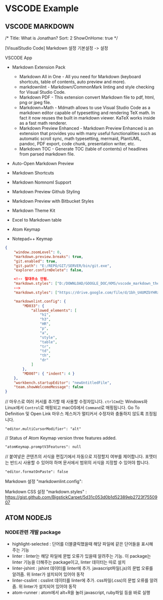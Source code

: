 # VSCODE Example

## VSCODE MARKDOWN

/*
Title: What is Jonathan?
Sort: 2
ShowOnHome: true
*/

[VisualStudio Code]
Markdown 설정
기본설정 -> 설정

VSCODE App

- Markdown Extension Pack
  - Markdown All in One - All you need for Markdown (keyboard shortcuts, table of contents, auto preview and more).
  - markdownlint - Markdown/CommonMark linting and style checking for Visual Studio Code.
  - Markdown PDF - This extension convert Markdown file to pdf, html, png or jpeg file.
  - Markdown+Math - Mdmath allows to use Visual Studio Code as a markdown editor capable of typesetting and rendering TeX math. In fact it now reuses the built in markdown viewer. KaTeX works inside as a fast math renderer.
  - Markdown Preview Enhanced - Markdown Preview Enhanced is an extension that provides you with many useful functionalities such as automatic scroll sync, math typesetting, mermaid, PlantUML, pandoc, PDF export, code chunk, presentation writer, etc.
  - Markdown TOC - Generate TOC (table of contents) of headlines from parsed markdown file.

- Auto-Open Markdown Preview
- Markdown Shortcuts

- Markdown Nomnoml Support
- Markdown Preview Github Styling
- Markdown Preview with Bitbucket Styles
- Markdown Theme Kit
- Excel to Markdown table

- Atom Keymap
- Notepad++ Keymap

```json
{
    "window.zoomLevel": 0,
    "markdown.preview.breaks": true,
    "git.enabled": true,
    "git.path": "E:/REPO/GIT/SERVER/bin/git.exe",
    "explorer.confirmDelete": false,

    <!-- 절대주소 안됨.
    "markdown.styles": ["D:/DOWNLOAD/GOOGLE_DOC/KMS/vscode_markdown_theme/github-markdown.css"],
    -->
    "markdown.styles": ["https://drive.google.com/file/d/1bh_U4UMZbYHRxW3YbVQ0TtYb2paFEss2/view?usp=sharing"],

    "markdownlint.config": {
        "MD033": {
            "allowed_elements": [
                "h1",
                "h3",
                "HR",
                "p",
                "a",
                "style",
                "table",
                "tr",
                "td",
                "th",
                "dr"
            ]
        },
        "MD007": { "indent": 4 }
    },
    "workbench.startupEditor": "newUntitledFile",
    "team.showWelcomeMessage": false
}
```

// 마우스로 여러 커서를 추가할 때 사용할 수정자입니다. `ctrlCmd`는 Windows와 Linux에서 `Control`로 매핑되고 macOS에서 `Command`로 매핑됩니다. Go To Definition 및 Open Link 마우스 제스처가 멀티커서 수정자와 충돌하지 않도록 조정됩니다.

```"editor.multiCursorModifier": "alt"```

// Status of Atom Keymap version three features added.

```"atomKeymap.promptV3Features": null```

// 붙여넣은 콘텐츠의 서식을 편집기에서 자동으로 지정할지 여부를 제어합니다. 포맷터는 반드시 사용할 수 있어야 하며 문서에서 범위의 서식을 지정할 수 있어야 합니다.

```"editor.formatOnPaste": false```

Markdown 설정
"markdownlint.config":

Markdown CSS 설정
"markdown.styles" : <https://gist.github.com/BigstickCarpet/5d31c053d0b1d52389eb2723f7550907>


## ATOM NODEJS

### NODE관련 개발 package

- highlight-selected : 단어를 더블클릭했을때 해당 파일에 같은 단어들을 표시해 주는 기능
- linter : linter는 해당 파일에 문법 오류가 있을때 알려주는 기능. 이 package는 linter 기능을 더해주는 package이고, linter 데이터는 따로 설치
- linter-jshint : jshint 데이터를 linter에 추가. javascript파일(.js)의 문법 오류를 알려줌. 위 linter가 설치되어 있어야 동작
- linter-csslint : csslint 데이터를 linter에 추가. css파일(.css)의 문법 오류를 알려줌. 위 linter가 설치되어 있어야 동작
- atom-runner : atom에서 alt+R을 눌러 javascript, ruby파일 등을 바로 실행
